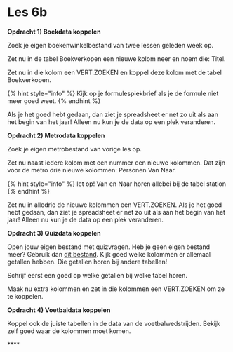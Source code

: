 # Les 6b

**Opdracht 1\) Boekdata koppelen** 

Zoek je eigen boekenwinkelbestand van twee lessen geleden week op.

Zet nu in de tabel Boekverkopen een nieuwe kolom neer en noem die: Titel.

Zet nu in die kolom een VERT.ZOEKEN en koppel deze kolom met de tabel Boekverkopen.

{% hint style="info" %}
Kijk op je formulespiekbrief als je de formule niet meer goed weet. 
{% endhint %}

Als je het goed hebt gedaan, dan ziet je spreadsheet er net zo uit als aan het begin van het jaar! Alleen nu kun je de data op een plek veranderen.

**Opdracht 2\) Metrodata koppelen** 

Zoek je eigen metrobestand van vorige les op.

Zet nu naast iedere kolom met een nummer een nieuwe kolommen. Dat zijn voor de metro drie nieuwe kolommen: Personen Van Naar. 

{% hint style="info" %}
let op! Van en Naar horen allebei bij de tabel station
{% endhint %}

Zet nu in alledrie de nieuwe kolommen een VERT.ZOEKEN. Als je het goed hebt gedaan, dan ziet je spreadsheet er net zo uit als aan het begin van het jaar! Alleen nu kun je de data op een plek veranderen.

**Opdracht 3\) Quizdata koppelen** 

Open jouw eigen bestand met quizvragen. Heb je geen eigen bestand meer? Gebruik dan [dit bestand](https://www.dropbox.com/s/u8ixhte1840qtb3/Quizdata-genormaliseerd.xlsx?dl=0). Kijk goed welke kolommen er allemaal getallen hebben. Die getallen horen bij andere tabellen!

Schrijf eerst een goed op welke getallen bij welke tabel horen.

Maak nu extra kolommen en zet in die kolommen een VERT.ZOEKEN om ze te koppelen.

**Opdracht 4\) Voetbaldata koppelen** 

Koppel ook de juiste tabellen in de data van de voetbalwedstrijden. Bekijk zelf goed waar de kolommen moet komen.

\*\*\*\*







